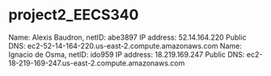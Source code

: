 # project2_EECS340
Name: Alexis Baudron, netID: abe3897
IP address: 52.14.164.220
Public DNS: ec2-52-14-164-220.us-east-2.compute.amazonaws.com
Name: Ignacio de Osma, netID: ido959
IP address: 18.219.169.247
Public DNS: ec2-18-219-169-247.us-east-2.compute.amazonaws.com

